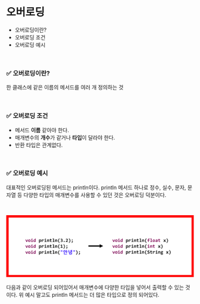 # 오버로딩

-   오버로딩이란?
-   오버로딩 조건
-   오버로딩 예시

<br>

### ✅ 오버로딩이란?

한 클래스에 같은 이름의 메서드를 여러 개 정의하는 것

<br>

### ✅ 오버로딩 조건

-   메서드 **이름** 같아야 한다.
-   매개변수의 **개수**가 같거나 **타입**이 달라야 한다.
-   반환 타입은 관계없다.

<br>

### ✅ 오버로딩 예시

대표적인 오버로딩된 메서드는 println이다.  println 메서드 하나로 정수, 실수, 문자, 문자열 등 다양한 타입의 매개변수를 사용할 수 있던 것은 오버로딩 덕분이다.

<br>

![1](img/overliading/1.png)

다음과 같이 오버로딩 되어있어서 매개변수에 다양한 타입을 넣어서 출력할 수 있는 것이다. 위 예시 말고도 println 메서드는 더 많은 타입으로 정의 되어있다.